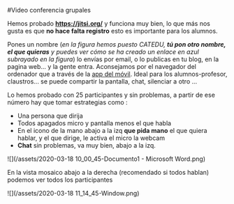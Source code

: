 #Video conferencia grupales

Hemos probado **https://jitsi.org/** y funciona muy bien, lo que más nos gusta es que **no hace falta registro** esto es importante para los alumnos.

Pones un nombre (_en la figura hemos puesto CATEDU, **tú pon otro nombre, el que quieras** y puedes ver cómo se ha creado un enlace en azul subrayado en la figura_) lo envías  por email, o lo publicas en tu blog, en la pagina web... y la gente entra. Aconsejamos por el navegador del ordenador que a través de la [app del móvil](https://play.google.com/store/apps/details?i=org.jitsi.meet&gl=ES).
Ideal para los alumnos-profesor, claustros... se puede compartir la pantalla, chat, silenciar a otro ...

Lo hemos probado con 25 participantes y sin problemas, a partir de ese número hay que tomar estrategias como :

- Una persona que dirija
- Todos apagados micro y pantalla menos el que habla
-  En el icono de la mano abajo a la izq **que pida mano** el que quiera hablar, y el que dirige, le activa el micro la webcam
-  **Chat** sin problemas, va muy bien, abajo a la izq.

![](/assets/2020-03-18 10_00_45-Documento1 - Microsoft Word.png)

En la vista mosaico abajo a la derecha (recomendado si todos hablan) podemos ver todos los participantes

![](/assets/2020-03-18 11_14_45-Window.png)